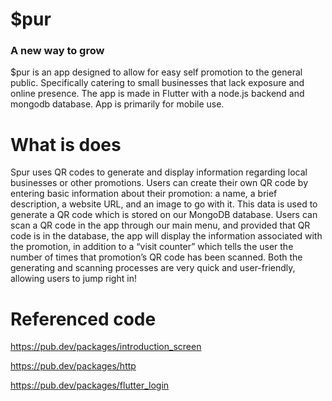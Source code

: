 # $pur
### A new way to grow

$pur is an app designed to allow for easy self promotion to the general public. Specifically catering to small businesses that lack exposure and online presence. 
The app is made in Flutter with a node.js backend and mongodb database. App is primarily for mobile use.

# What is does
Spur uses QR codes to generate and display information regarding local businesses or other promotions. Users can create their own QR code by entering basic information about their promotion: a name, a brief description, a website URL, and an image to go with it. This data is used to generate a QR code which is stored on our MongoDB database. Users can scan a QR code in the app through our main menu, and provided that QR code is in the database, the app will display the information associated with the promotion, in addition to a “visit counter” which tells the user the number of times that promotion’s QR code has been scanned. Both the generating and scanning processes are very quick and user-friendly, allowing users to jump right in!

# Referenced code
https://pub.dev/packages/introduction_screen

https://pub.dev/packages/http

https://pub.dev/packages/flutter_login
